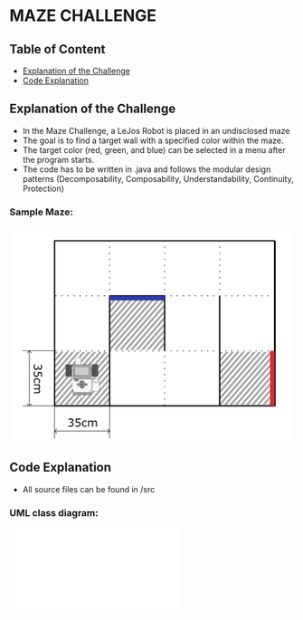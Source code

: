 # MAZE CHALLENGE <!-- omit in toc -->

## Table of Content <!-- omit in toc -->


- [Explanation of the Challenge](#explanation-of-the-challenge)
- [Code Explanation](#code-explanation)



## Explanation of the Challenge


- In the Maze Challenge, a LeJos Robot is placed in an undisclosed maze
-  The goal is to find a target wall with a specified color within the maze. 
-  The target color (red, green, and blue) can be selected in a menu after the program starts.
-  The code has to be written in .java and follows the modular design patterns (Decomposability, Composability, Understandability, Continuity, Protection)


<h3>Sample Maze:</h3>

<p align="center">
    <img src="maze_example.png" alt="Maze Example" width="500"/>
</p>

## Code Explanation

- All source files can be found in /src


<h3>UML class diagram:</h3>

<embed src="UML_Diagram.pdf" type="application/pdf">




